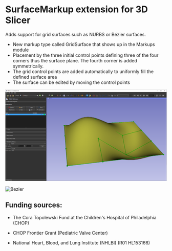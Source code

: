 # SurfaceMarkup extension for 3D Slicer

Adds support for grid surfaces such as NURBS or Bézier surfaces.
- New markup type called GridSurface that shows up in the Markups module
- Placement by the three initial control points defining three of the four corners thus the surface plane. The fourth corner is added symmetrically.
- The grid control points are added automatically to uniformly fill the defined surface area
- The surface can be edited by moving the control points

![NURBS](https://raw.githubusercontent.com/SlicerHeart/SlicerSurfaceMarkup/master/Screenshots/NURBS.png?raw=true)

![Bezier](https://raw.githubusercontent.com/SlicerHeart/SlicerSurfaceMarkup/master/Screenshots/Bezier.png?raw=true)

## Funding sources:

- The Cora Topolewski Fund at the Children's Hospital of Philadelphia (CHOP)

- CHOP Frontier Grant (Pediatric Valve Center)

- National Heart, Blood, and Lung Institute (NHLBI) (R01 HL153166)
